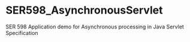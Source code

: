 # SER598_AsynchronousServlet
SER 598 Application demo for Asynchronous processing in Java Servlet Specification
